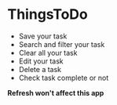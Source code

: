 # ThingsToDo
<ul>
<li> Save your task </li>
<li> Search and filter your task </li>
<li> Clear all your task </li>
<li> Edit your task </li>
<li> Delete a task </li>
<li> Check task complete or not </li>
</ul>
<b> Refresh won't affect this app </b>
